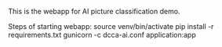 This is the webapp for AI picture classification demo.

Steps of starting webapp:
source venv/bin/activate
pip install -r requirements.txt
gunicorn -c dcca-ai.conf application:app

